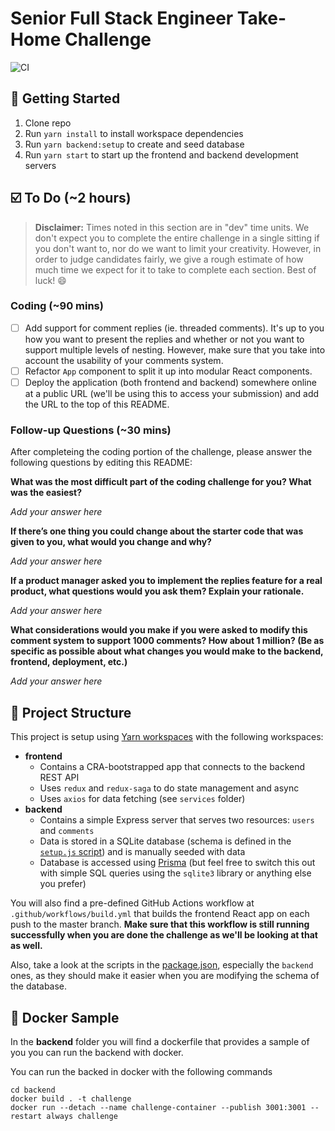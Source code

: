 # Senior Full Stack Engineer Take-Home Challenge

![CI](https://github.com/umar-ahmed/treasured-senior-full-stack-challenge/workflows/CI/badge.svg)

## :star2: Getting Started

1. Clone repo
1. Run `yarn install` to install workspace dependencies
1. Run `yarn backend:setup` to create and seed database
1. Run `yarn start` to start up the frontend and backend development servers

## :ballot_box_with_check: To Do (~2 hours)

> **Disclaimer:** Times noted in this section are in "dev" time units. We don't expect you to complete the entire challenge in a single sitting if you don't want to, nor do we want to limit your creativity. However, in order to judge candidates fairly, we give a rough estimate of how much time we expect for it to take to complete each section. Best of luck! :smile:

### Coding (~90 mins)

- [ ] Add support for comment replies (ie. threaded comments). It's up to you how you want to present the replies and whether or not you want to support multiple levels of nesting. However, make sure that you take into account the usability of your comments system.
- [ ] Refactor `App` component to split it up into modular React components.
- [ ] Deploy the application (both frontend and backend) somewhere online at a public URL (we'll be using this to access your submission) and add the URL to the top of this README.

### Follow-up Questions (~30 mins)

After completeing the coding portion of the challenge, please answer the following questions by editing this README:

**What was the most difficult part of the coding challenge for you? What was the easiest?**

_Add your answer here_

**If there’s one thing you could change about the starter code that was given to you, what would you change and why?**

_Add your answer here_

**If a product manager asked you to implement the replies feature for a real product, what questions would you ask them? Explain your rationale.**

_Add your answer here_

**What considerations would you make if you were asked to modify this comment system to support 1000 comments? How about 1 million? (Be as specific as possible about what changes you would make to the backend, frontend, deployment, etc.)**

_Add your answer here_

## :file_folder: Project Structure

This project is setup using [Yarn workspaces](https://classic.yarnpkg.com/en/docs/workspaces/) with the following workspaces:

- **frontend**
  - Contains a CRA-bootstrapped app that connects to the backend REST API
  - Uses `redux` and `redux-saga` to do state management and async
  - Uses `axios` for data fetching (see `services` folder)
- **backend**
  - Contains a simple Express server that serves two resources: `users` and `comments`
  - Data is stored in a SQLite database (schema is defined in the [`setup.js` script](./backend/setup.js)) and is manually seeded with data
  - Database is accessed using [Prisma](https://www.prisma.io/docs/) (but feel free to switch this out with simple SQL queries using the `sqlite3` library or anything else you prefer)

You will also find a pre-defined GitHub Actions workflow at `.github/workflows/build.yml` that builds the frontend React app on each push to the master branch. **Make sure that this workflow is still running successfully when you are done the challenge as we'll be looking at that as well.**

Also, take a look at the scripts in the [package.json](package.json), especially the `backend` ones, as they should make it easier when you are modifying the schema of the database.

## :ship: Docker Sample

In the **backend** folder you will find a dockerfile that provides a sample of you you can run the backend with docker.

You can run the backed in docker with the following commands

```
cd backend
docker build . -t challenge
docker run --detach --name challenge-container --publish 3001:3001 --restart always challenge
```

